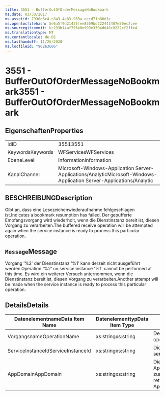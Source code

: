 ```yaml
---
title: 3551 - BufferOutOfOrderMessageNoBookmark
ms.date: 03/30/2017
ms.assetid: 7930d6c4-c843-4a83-933a-cecd71b80d1e
ms.openlocfilehash: 5e6a5f9d21435fee8309bd222443407e50ec2cee
ms.sourcegitcommit: bc293b14af795e0e999e3304dd40c0222cf2ffe4
ms.translationtype: MT
ms.contentlocale: de-DE
ms.lasthandoff: 11/26/2020
ms.locfileid: "96263606"
---
```

# <a name="3551---bufferoutofordermessagenobookmark"></a><span data-ttu-id="21938-102">3551 - BufferOutOfOrderMessageNoBookmark</span><span class="sxs-lookup"><span data-stu-id="21938-102">3551 - BufferOutOfOrderMessageNoBookmark</span></span>

## <a name="properties"></a><span data-ttu-id="21938-103">Eigenschaften</span><span class="sxs-lookup"><span data-stu-id="21938-103">Properties</span></span>  
  
|||  
|-|-|  
|<span data-ttu-id="21938-104">id</span><span class="sxs-lookup"><span data-stu-id="21938-104">ID</span></span>|<span data-ttu-id="21938-105">3551</span><span class="sxs-lookup"><span data-stu-id="21938-105">3551</span></span>|  
|<span data-ttu-id="21938-106">Keywords</span><span class="sxs-lookup"><span data-stu-id="21938-106">Keywords</span></span>|<span data-ttu-id="21938-107">WFServices</span><span class="sxs-lookup"><span data-stu-id="21938-107">WFServices</span></span>|  
|<span data-ttu-id="21938-108">Ebene</span><span class="sxs-lookup"><span data-stu-id="21938-108">Level</span></span>|<span data-ttu-id="21938-109">Information</span><span class="sxs-lookup"><span data-stu-id="21938-109">Information</span></span>|  
|<span data-ttu-id="21938-110">Kanal</span><span class="sxs-lookup"><span data-stu-id="21938-110">Channel</span></span>|<span data-ttu-id="21938-111">Microsoft-Windows-Application Server-Applications/Analytic</span><span class="sxs-lookup"><span data-stu-id="21938-111">Microsoft-Windows-Application Server-Applications/Analytic</span></span>|  
  
## <a name="description"></a><span data-ttu-id="21938-112">BESCHREIBUNG</span><span class="sxs-lookup"><span data-stu-id="21938-112">Description</span></span>  

 <span data-ttu-id="21938-113">Gibt an, dass eine Lesezeichenwiederaufnahme fehlgeschlagen ist.</span><span class="sxs-lookup"><span data-stu-id="21938-113">Indicates a bookmark resumption has failed.</span></span> <span data-ttu-id="21938-114">Der gepufferte Empfangsvorgang wird wiederholt, wenn die Dienstinstanz bereit ist, diesen Vorgang zu verarbeiten.</span><span class="sxs-lookup"><span data-stu-id="21938-114">The buffered receive operation will be attempted again when the service instance is ready to process this particular operation.</span></span>  
  
## <a name="message"></a><span data-ttu-id="21938-115">`Message`</span><span class="sxs-lookup"><span data-stu-id="21938-115">Message</span></span>  

 <span data-ttu-id="21938-116">Vorgang '%2' der Dienstinstanz '%1' kann derzeit nicht ausgeführt werden.</span><span class="sxs-lookup"><span data-stu-id="21938-116">Operation '%2' on service instance '%1' cannot be performed at this time.</span></span> <span data-ttu-id="21938-117">Es wird ein weiterer Versuch unternommen, wenn die Dienstinstanz bereit ist, diesen Vorgang zu verarbeiten.</span><span class="sxs-lookup"><span data-stu-id="21938-117">Another attempt will be made when the service instance is ready to process this particular operation.</span></span>  
  
## <a name="details"></a><span data-ttu-id="21938-118">Details</span><span class="sxs-lookup"><span data-stu-id="21938-118">Details</span></span>  
  
|<span data-ttu-id="21938-119">Datenelementname</span><span class="sxs-lookup"><span data-stu-id="21938-119">Data Item Name</span></span>|<span data-ttu-id="21938-120">Datenelementtyp</span><span class="sxs-lookup"><span data-stu-id="21938-120">Data Item Type</span></span>|<span data-ttu-id="21938-121">BESCHREIBUNG</span><span class="sxs-lookup"><span data-stu-id="21938-121">Description</span></span>|  
|--------------------|--------------------|-----------------|  
|<span data-ttu-id="21938-122">Vorgangsname</span><span class="sxs-lookup"><span data-stu-id="21938-122">OperationName</span></span>|<span data-ttu-id="21938-123">xs:string</span><span class="sxs-lookup"><span data-stu-id="21938-123">xs:string</span></span>|<span data-ttu-id="21938-124">Der Name des Vorgangs.</span><span class="sxs-lookup"><span data-stu-id="21938-124">The name of the operation.</span></span>|  
|<span data-ttu-id="21938-125">ServiceInstanceId</span><span class="sxs-lookup"><span data-stu-id="21938-125">ServiceInstanceId</span></span>|<span data-ttu-id="21938-126">xs:string</span><span class="sxs-lookup"><span data-stu-id="21938-126">xs:string</span></span>|<span data-ttu-id="21938-127">Die ID der Dienstinstanz.</span><span class="sxs-lookup"><span data-stu-id="21938-127">The id of the service instance.</span></span>|  
|<span data-ttu-id="21938-128">AppDomain</span><span class="sxs-lookup"><span data-stu-id="21938-128">AppDomain</span></span>|<span data-ttu-id="21938-129">xs:string</span><span class="sxs-lookup"><span data-stu-id="21938-129">xs:string</span></span>|<span data-ttu-id="21938-130">Die von AppDomain.CurrentDomain.FriendlyName zurückgegebene Zeichenfolge.</span><span class="sxs-lookup"><span data-stu-id="21938-130">The string returned by AppDomain.CurrentDomain.FriendlyName.</span></span>|

